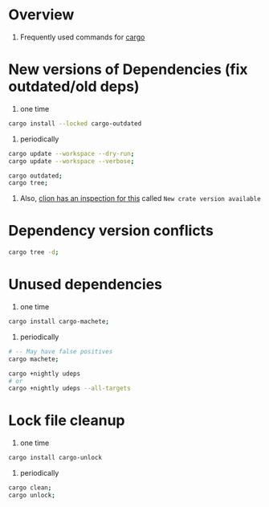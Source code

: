 # Overview

1. Frequently used commands for [cargo](https://doc.rust-lang.org/cargo/)

# New versions of Dependencies (fix outdated/old deps)

1. one time

```bash
cargo install --locked cargo-outdated
```

1. periodically

```sh
cargo update --workspace --dry-run;
cargo update --workspace --verbose;

cargo outdated;
cargo tree;
```

1. Also, [clion has an inspection for this](https://www.jetbrains.com/help/clion/running-inspections.html) called `New crate version available`

# Dependency version conflicts

```bash
cargo tree -d;
```

# Unused dependencies

1. one time

```bash
cargo install cargo-machete;
```

1. periodically

```bash
# -- May have false positives
cargo machete;

cargo +nightly udeps
# or
cargo +nightly udeps --all-targets
```

# Lock file cleanup

1. one time

```bash
cargo install cargo-unlock
```

1. periodically

```bash
cargo clean;
cargo unlock;
```
